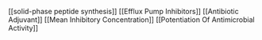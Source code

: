 [[solid-phase peptide synthesis]]
[[Efflux Pump Inhibitors]]
[[Antibiotic Adjuvant]]
[[Mean Inhibitory Concentration]]
[[Potentiation Of Antimicrobial Activity]]
